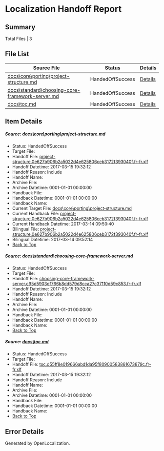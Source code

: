 # <a name='report-top'></a> Localization Handoff Report

## Summary
 Total Files | 3

## File List
 Source File | Status | Details 
 ----------- | ------ | ------- 
 [docs\core\porting\project-structure.md](https://github.com/dotnet/docs/blob/405bac1faa446687a4acdcf2d5536ee31f31f246/docs/core/porting/project-structure.md) | HandedOffSuccess | [Details](#b86693b1d6eed0ff5b8d1831e324354241f2980659)
 [docs\standard\choosing-core-framework-server.md](https://github.com/dotnet/docs/blob/405bac1faa446687a4acdcf2d5536ee31f31f246/docs/standard/choosing-core-framework-server.md) | HandedOffSuccess | [Details](#7151c87d373afce88c83239499ba33980383ab983376)
 [docs\toc.md](https://github.com/dotnet/docs/blob/405bac1faa446687a4acdcf2d5536ee31f31f246/docs/toc.md) | HandedOffSuccess | [Details](#9cbf700444662e225c43b49c2688c104f0b02a1a3442)

## Item Details
##### <a name='b86693b1d6eed0ff5b8d1831e324354241f2980659'></a> Source: [docs\core\porting\project-structure.md](https://github.com/dotnet/docs/blob/405bac1faa446687a4acdcf2d5536ee31f31f246/docs/core/porting/project-structure.md)
* Status: HandedOffSuccess
* Target File: 
* Handoff File: [project-structure.0e627b906b2a5022d4e625806ceb3172f393040f.fr-fr.xlf](https://github.com/dotnet/docs.handoff/blob/c7e362ed386d85ee1da1e5ee099e70eb3bbf89a0/ol-handoff/dotnet/docs.fr-fr/master/dotnet-core/project-structure.0e627b906b2a5022d4e625806ceb3172f393040f.fr-fr.xlf)
* Handoff Datetime: 2017-03-15 19:32:12
* Handoff Reason: Include
* Handoff Name: 
* Archive File: 
* Archive Datetime: 0001-01-01 00:00:00
* Handback File: 
* Handback Datetime: 0001-01-01 00:00:00
* Handback Name: 
* Current Target File: [docs\core\porting\project-structure.md](https://github.com/dotnet/docs.fr-fr/blob/a050e2f166cf13f598c27f61e92703c9e5d6cdf9/docs/core/porting/project-structure.md)
* Current Handback File: [project-structure.0e627b906b2a5022d4e625806ceb3172f393040f.fr-fr.xlf](https://github.com/dotnet/docs.handback/blob/f3bf800d60f93445b9ff6c0cb73ffbc6ce183324/ol-handback/dotnet/docs.fr-fr/master/dotnet-core/project-structure.0e627b906b2a5022d4e625806ceb3172f393040f.fr-fr.xlf)
* Current Handback Datetime: 2017-03-14 09:50:40
* Bilingual File: [project-structure.0e627b906b2a5022d4e625806ceb3172f393040f.fr-fr.xlf](https://github.com/dotnet/docs.handback/blob/f3bf800d60f93445b9ff6c0cb73ffbc6ce183324/ol-handback/dotnet/docs.fr-fr/master/dotnet-core/project-structure.0e627b906b2a5022d4e625806ceb3172f393040f.fr-fr.xlf)
* Bilingual Datetime: 2017-03-14 09:52:14
* [Back to Top](#report-top)

##### <a name='7151c87d373afce88c83239499ba33980383ab983376'></a> Source: [docs\standard\choosing-core-framework-server.md](https://github.com/dotnet/docs/blob/405bac1faa446687a4acdcf2d5536ee31f31f246/docs/standard/choosing-core-framework-server.md)
* Status: HandedOffSuccess
* Target File: 
* Handoff File: [choosing-core-framework-server.c95d5903df766b8dd579d8cca27c37110d59c853.fr-fr.xlf](https://github.com/dotnet/docs.handoff/blob/c7e362ed386d85ee1da1e5ee099e70eb3bbf89a0/ol-handoff/dotnet/docs.fr-fr/master/dotnet-core/choosing-core-framework-server.c95d5903df766b8dd579d8cca27c37110d59c853.fr-fr.xlf)
* Handoff Datetime: 2017-03-15 19:32:12
* Handoff Reason: Include
* Handoff Name: 
* Archive File: 
* Archive Datetime: 0001-01-01 00:00:00
* Handback File: 
* Handback Datetime: 0001-01-01 00:00:00
* Handback Name: 
* [Back to Top](#report-top)

##### <a name='9cbf700444662e225c43b49c2688c104f0b02a1a3442'></a> Source: [docs\toc.md](https://github.com/dotnet/docs/blob/405bac1faa446687a4acdcf2d5536ee31f31f246/docs/toc.md)
* Status: HandedOffSuccess
* Target File: 
* Handoff File: [toc.d55ff8e019666abd1da95f80900583861673879c.fr-fr.xlf](https://github.com/dotnet/docs.handoff/blob/c7e362ed386d85ee1da1e5ee099e70eb3bbf89a0/ol-handoff/dotnet/docs.fr-fr/master/dotnet-core/toc.d55ff8e019666abd1da95f80900583861673879c.fr-fr.xlf)
* Handoff Datetime: 2017-03-15 19:32:12
* Handoff Reason: Include
* Handoff Name: 
* Archive File: 
* Archive Datetime: 0001-01-01 00:00:00
* Handback File: 
* Handback Datetime: 0001-01-01 00:00:00
* Handback Name: 
* [Back to Top](#report-top)


## Error Details

Generated by OpenLocalization.

